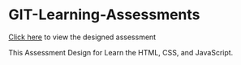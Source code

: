 # GIT-Learning-Assessments

   [Click here](https://git-learning-assessments.netlify.app/) to view the designed assessment
   
   
   This Assessment Design for Learn the HTML, CSS, and JavaScript.
